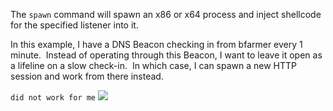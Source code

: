 The `spawn` command will spawn an x86 or x64 process and inject shellcode for the specified listener into it.

In this example, I have a DNS Beacon checking in from bfarmer every 1 minute.  Instead of operating through this Beacon, I want to leave it open as a lifeline on a slow check-in.  In which case, I can spawn a new HTTP session and work from there instead.

  
`did not work for me`
![](https://files.cdn.thinkific.com/file_uploads/584845/images/154/711/6bf/spawn.png)